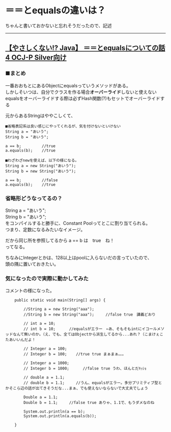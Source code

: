 # ＝＝とequalsの違いは？
ちゃんと書いておかないと忘れそうだったので、記述

---
## <a  href="https://youtu.be/exesT6fqoik">【やさしくない!? Java】 ＝＝とequalsについての話4 OCJ-P Silver向け</a>
### ■まとめ  

一番おおもとにあるObjectにequalsっていうメソッドがある。  
しかしそいつは、自分でクラスを作る場合**オーバーライド**しないと使えない  
equalsをオーバーライドする際は必ずHash関数(?)もセットでオーバーライドする  

元からあるStringはややこしくて、  
```
■省略表記系は良い感じにやってくれるが、気を付けないといけない
String a = "あいう";
String b = "あいう";

a == b;         //true
a.equals(b);    //true

■わざわざnewを使えば、以下の様になる。
String a = new String("あいう");
String b = new String("あいう");

a == b;         //false
a.equals(b);    //true
```

### 省略形どうなってるの？
String a = "あいう";  
String b = "あいう";  
をコンパイルすると勝手に、Constant Poolってとこに割り当てられる。  
つまり、定数になるみたいなイメージ。 
 
だから同じ所を参照してるから
a == b は　true　ね！  
ってなる。

ちなみにIntegerとかは、128以上はpoolに入らないだの言っていたので、  
頭の隅に置いておきたい。


### 気になったので実際に動かしてみた

コメントの様になった。
```
    public static void main(String[] args) {

        //String a = new String("aaa");
        //String b = new String("aaa");     //false true　講義どおり

        // int a = 10;
        // int b = 10;      //equalsがエラー　←あ、そもそもintにイコールメソッドなんて無いのか。（え、でも、全てはObjectから派生してるから...あれ？（こまけぇこたあいいんだよ！

        // Integer a = 100;   
        // Integer b = 100;    //true true まぁまぁ。。。

        // Integer a = 1000;
        // Integer b = 1000;      //false true うわ、ほんとだｷｯｼｮ

        // double a = 1.1;
        // double b = 1.1;     //うん、equalsがエラー。多分プリミティブ型とかそこら辺の話が出てきそうだな...まぁ、でも使えないならないで大丈夫でしょう

        Double a = 1.1;
        Double b = 1.1;     //false true ありゃ、1.1で、もうダメなのね

        System.out.println(a == b);
        System.out.println(a.equals(b));

    }

```